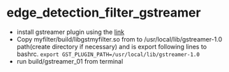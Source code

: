 # edge_detection_filter_gstreamer
- install gstreamer plugin using the [link](https://gstreamer.freedesktop.org/documentation/installing/on-linux.html?gi-language=c)
- Copy myfilter/build/libgstmyfilter.so from to /usr/local/lib/gstreamer-1.0 path(create directory if necessary) and is export following lines to bashrc.
  ``` export GST_PLUGIN_PATH=/usr/local/lib/gstreamer-1.0 ``` 
- run build/gstreamer_01 from terminal
